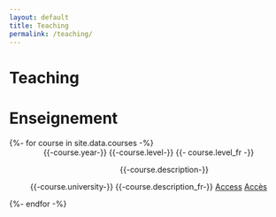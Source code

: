 ```yaml
---
layout: default
title: Teaching
permalink: /teaching/
---
```



<div class="row" id="blog-posts-container">
    <div class="col-lg-11 offset-md-1">
        <div class="card">
            <h1 class="card-title" lang='en'> Teaching </h1>
            <h1 class="card-title" lang='fr'> Enseignement </h1>
            {%- for course in site.data.courses -%}
            <div class="card">
                <div class="row" style="text-align: center">
                    <div class="col-lg-2" style="display: inline-block">
                        {{-course.year-}}
                    </div>
                    <div lang='en' class="col-lg-3" style="display: inline-block">
                        {{-course.level-}}
                    </div>
                    <div lang='fr' class="col-lg-3" style="display: inline-block">
                        {{- course.level_fr -}}
                    </div>
                    <div class="col-lg-3" style="display: inline-block">
                        {{-course.university-}}
                    </div>
                    <div class="col-lg-3" style="display: inline-block">
                        <p lang='en'>{{-course.description-}}</p>
                        <p lang='fr'>{{-course.description_fr-}}</p>
                        <!--{% if site.fr %}
                        {{course.description_fr}}    
                        {% else %}
                        {{course.description}}
                        {% endif %}-->
                    </div>
                    <div class="col-lg-1" style="display: inline-block">
                        <a lang='en' href='{{course.url}}' rel="noopener noreferrer" target=_blank class="btn btn-dark btn-lg">Access</a>    
                        <a lang='fr' href='{{course.url}}' rel="noopener noreferrer" target=_blank class="btn btn-dark btn-lg">Accès</a>    
                    </div>
                </div>
            </div>
            {%- endfor -%}
        </div>
    </div>
</div>
